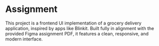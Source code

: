 # Assignment
This project is a frontend UI implementation of a grocery delivery application, inspired by apps like Blinkit. Built fully in alignment with the provided Figma assignment PDF, it features a clean, responsive, and modern interface.
